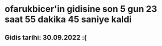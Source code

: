 # ofarukbicer'in gidisine son 5 gun 23 saat 55 dakika 45 saniye kaldi

## Gidis tarihi: 30.09.2022 :(